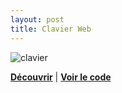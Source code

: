 ```yaml
---
layout: post
title: Clavier Web
---
```


![clavier](https://gitlab.com/tomderudderetna/tomteeck/raw/master/keyboard/render.png?inline=false)

[**Découvrir**](https://tomderudder.000webhostapp.com/keyboard/) |
[**Voir le code**](https://gitlab.com/tomderudderetna/tomteeck/tree/master/keyboard)
